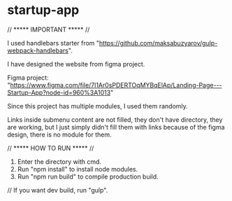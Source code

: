 # startup-app

// ***** IMPORTANT ***** //

I used handlebars starter from "https://github.com/maksabuzyarov/gulp-webpack-handlebars".

I have designed the website from figma project.

Figma project: "https://www.figma.com/file/7l1Ar0sPDERTOqMYBqElAp/Landing-Page---Startup-App?node-id=960%3A1013"

Since this project has multiple modules, I used them randomly.

Links inside submenu content are not filled, they don't have directory, they are working, but I just simply didn't fill them with links because of the figma design, there is no module for them.

// ***** HOW TO RUN ***** //

1. Enter the directory with cmd.
2. Run "npm install" to install node modules.
3. Run "npm run build" to compile production build.

// If you want dev build, run "gulp".